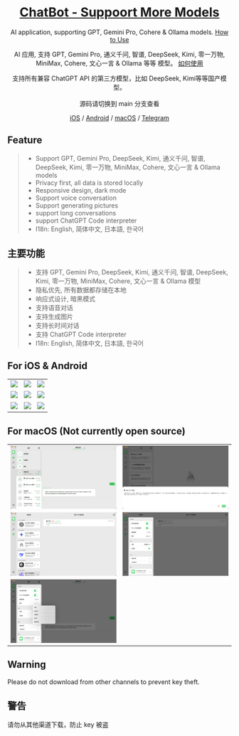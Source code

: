<div align="center">

<h1 align="center"><a href="https://apps.apple.com/app/id6499505508">ChatBot - Suppoort More Models<a/></h1>

AI application, supporting GPT, Gemini Pro, Cohere & Ollama
models. [How to Use](./USAGE.md)

AI 应用, 支持 GPT, Gemini Pro, 通义千问, 智谱, DeepSeek, Kimi, 零一万物, MiniMax, Cohere, 文心一言  & Ollama 等等
模型。 [如何使用](./USAGE.md)

支持所有兼容 ChatGPT API 的第三方模型，比如 DeepSeek, Kimi等等国产模型。
<br />
<br />
源码请切换到 main 分支查看
<br />
<center> <a href="https://apps.apple.com/app/id6499505508">iOS</a> / <a href="https://github.com/ChatBot-All/chatbot-app/releases">Android</a> / <a href="https://apps.apple.com/app/id6499505508" >macOS</a> / <a href="https://t.me/chatbot_all" >Telegram</a> </center>
</div>

## Feature

> * Support GPT, Gemini Pro, DeepSeek, Kimi, 通义千问, 智谱, DeepSeek, Kimi, 零一万物, MiniMax, Cohere, 文心一言 & Ollama models
>* Privacy first, all data is stored locally
>* Responsive design, dark mode
>* Support voice conversation
>* Support generating pictures
>* support long conversations
>* support ChatGPT Code interpreter
>* I18n: English, 简体中文, 日本語, 한국어

## 主要功能

> * 支持 GPT, Gemini Pro, DeepSeek, Kimi, 通义千问, 智谱, DeepSeek, Kimi, 零一万物, MiniMax, Cohere, 文心一言 & Ollama 模型
>* 隐私优先, 所有数据都存储在本地
>* 响应式设计, 暗黑模式
>* 支持语音对话
>* 支持生成图片
>* 支持长时间对话
>* 支持 ChatGPT Code interpreter
>* I18n: English, 简体中文, 日本語, 한국어

## For iOS & Android

<table>

<tr>

<td><center><img src="https://github.com/ChatBot-All/chatbot-app/blob/main/art/1.PNG"  /></center></td>
<td><center><img src="https://github.com/ChatBot-All/chatbot-app/blob/main/art/2.PNG"   /></center></td>
<td><center><img src="https://github.com/ChatBot-All/chatbot-app/blob/main/art/3.PNG"   /></center></td>

</tr>

<tr>

<td><center><img src="https://github.com/ChatBot-All/chatbot-app/blob/main/art/4.PNG"  /></center></td>
<td><center><img src="https://github.com/ChatBot-All/chatbot-app/blob/main/art/5.PNG" /></center></td>
<td><center><img src="https://github.com/ChatBot-All/chatbot-app/blob/main/art/6.PNG"  /></center></td>

</tr>
<tr>

<td><center><img src="https://github.com/ChatBot-All/chatbot-app/blob/main/art/7.PNG" /></center></td>
<td><center><img src="https://github.com/ChatBot-All/chatbot-app/blob/main/art/8.PNG"   /></center></td>
<td><center><img src="https://github.com/ChatBot-All/chatbot-app/blob/main/art/9.PNG"  /></center></td>

</tr>
</table>

## For macOS  (Not currently open source)

<table>

<tr>

<td><center><img src="https://github.com/ChatBot-All/chatbot-app/blob/main/art/mac_1.png"   /></center></td>
<td><center><img src="https://github.com/ChatBot-All/chatbot-app/blob/main/art/mac_2.png"   /></center></td>
</tr>
<tr>
<td><center><img src="https://github.com/ChatBot-All/chatbot-app/blob/main/art/mac_3.png"  /></center></td>
<td><center><img src="https://github.com/ChatBot-All/chatbot-app/blob/main/art/mac_4.png" /></center></td>

</tr>
<tr>
<td><center><img src="https://github.com/ChatBot-All/chatbot-app/blob/main/art/mac_5.png"  /></center></td>

</tr>

</table>

## Warning

Please do not download from other channels to prevent key theft.

## 警告

请勿从其他渠道下载，防止 key 被盗





